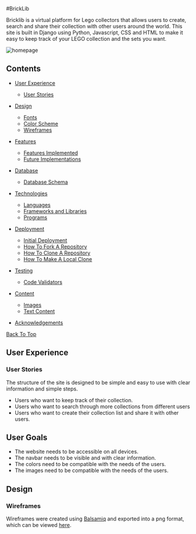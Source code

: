 #BrickLib

Bricklib is a virtual platform for Lego collectors that allows users to create, search and share their collection with other users around the world.
This site is built in Django using Python, Javascript, CSS and HTML to make it easy to keep track of your LEGO collection and the sets you want.

![homepage](#)

## Contents

* [User Experience](#user-experience)  
  * [User Stories](#user-stories)

* [Design](#design)
  * [Fonts](#fonts)
  * [Color Scheme](#color-scheme)
  * [Wireframes](#wireframes)

* [Features](#features)
  * [Features Implemented](#features-implemented)
  * [Future Implementations](#future-implementations)

* [Database](#database)
  * [Database Schema](#database-schema)

* [Technologies](#technologies)
  * [Languages](#languages)
  * [Frameworks and Libraries](#frameworks-and-libraries)
  * [Programs](#programs)

* [Deployment](#deployment)
  * [Initial Deployment](#initial-deployment)
  * [How To Fork A Repository](#how-to-fork-a-repository)
  * [How To Clone A Repository](#how-to-clone-a-repository)
  * [How To Make A Local Clone](#how-to-make-a-local-clone)

* [Testing](#testing)
  * [Code Validators](#code-validators)

* [Content](#content)
  * [Images](#images)
  * [Text Content](#text-content)

* [Acknowledgements](#acknowledgements)

[Back To Top](#dinotopia)

## User Experience
### User Stories
The structure of the site is designed to be simple and easy to use with clear information and simple steps.

* Users who want to keep track of their collection.
* Users who want to search through more collections from different users
* Users who want to create their collection list and share it with other users.

## User Goals

* The website needs to be accessible on all devices.
* The navbar needs to be visible and with clear information.
* The colors need to be compatible with the needs of the users.
* The images need to be compatible with the needs of the users.

## Design
### Wireframes

Wireframes were created using [Balsamiq](https://balsamiq.com/) and exported into a png format, which can be viewed [here](assets/wireframes).
